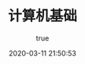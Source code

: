 ---
pageComponent:
  name: Catalogue
  data:
    path: 80.计算机基础
    imgUrl: /img/web.png
    description: 包括springcloud、springcloud alibaba
title: 计算机基础
date: 2020-03-11 21:50:53
permalink: /computer/
sidebar: false
article: false
comment: false
editLink: false
author:
  name: xugaoyi
  link: https://github.com/xugaoyi
---
